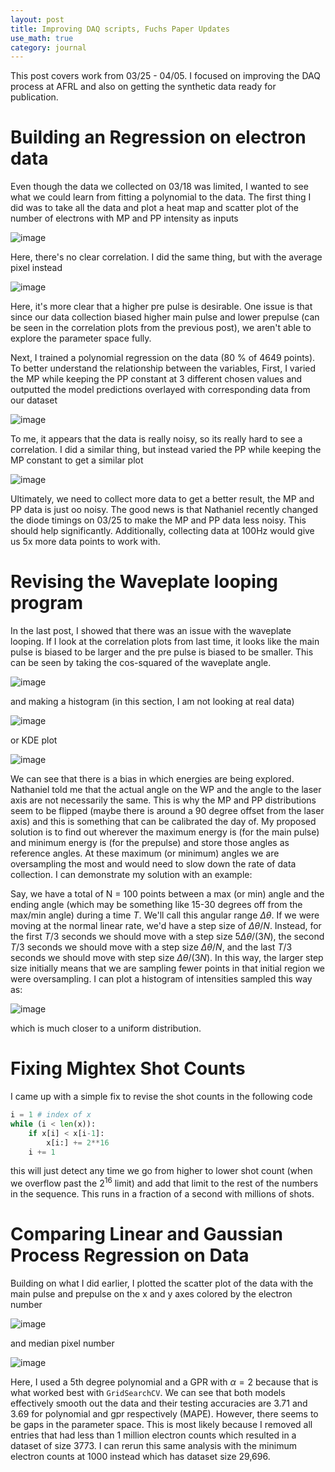 ```yaml
---
layout: post
title: Improving DAQ scripts, Fuchs Paper Updates
use_math: true
category: journal
---
```


This post covers work from 03/25 - 04/05. I focused on improving the DAQ process at AFRL and also on getting the synthetic data ready for publication.

# Building an Regression on electron data

Even though the data we collected on 03/18 was limited, I wanted to see what we could learn from fitting a polynomial to the data. The first thing I did was to take all the data and plot a heat map and scatter plot of the number of electrons with MP and PP intensity as inputs

![image](https://github.com/ronak-n-desai/ronak-n-desai.github.io/assets/98538788/9640fa02-9cd1-4b36-bdf9-04c48acfa01f)

Here, there's no clear correlation. I did the same thing, but with the average pixel instead 

![image](https://github.com/ronak-n-desai/ronak-n-desai.github.io/assets/98538788/217eb21d-4807-44d0-8899-b1d7275e5236)

Here, it's more clear that a higher pre pulse is desirable. One issue is that since our data collection biased higher main pulse and lower prepulse (can be seen in the correlation plots from the previous post), we aren't able to explore the parameter space fully.

Next, I trained a polynomial regression on the data (80 $\%$ of 4649 points). To better understand the relationship between the variables, First, I varied the MP while keeping the PP constant at 3 different chosen values and outputted the model predictions overlayed with corresponding data from our dataset

![image](https://github.com/ronak-n-desai/ronak-n-desai.github.io/assets/98538788/fce3fbc6-34e4-4820-b679-7bf29996c446)

To me, it appears that the data is really noisy, so its really hard to see a correlation. I did a similar thing, but instead varied the PP while keeping the MP constant to get a similar plot

![image](https://github.com/ronak-n-desai/ronak-n-desai.github.io/assets/98538788/cb28ee67-e0cf-4eb1-8715-18b076b9c271)

Ultimately, we need to collect more data to get a better result, the MP and PP data is just oo noisy. The good news is that Nathaniel recently changed the diode timings on 03/25 to make the MP and PP data less noisy. This should help significantly. Additionally, collecting data at 100Hz would give us 5x more data points to work with.

# Revising the Waveplate looping program

In the last post, I showed that there was an issue with the waveplate looping. If I look at the correlation plots from last time, it looks like the main pulse is biased to be larger and the pre pulse is biased to be smaller. This can be seen by taking the cos-squared of the waveplate angle. 

![image](https://github.com/ronak-n-desai/ronak-n-desai.github.io/assets/98538788/7912c87c-0fde-4aa7-9e4c-939ec796307c)

and making a histogram (in this section, I am not looking at real data)

![image](https://github.com/ronak-n-desai/ronak-n-desai.github.io/assets/98538788/04351788-5479-484a-b49d-589df08b1465)

or KDE plot

![image](https://github.com/ronak-n-desai/ronak-n-desai.github.io/assets/98538788/5d39b9c7-d799-4ede-8592-30ab3339417d)

We can see that there is a bias in which energies are being explored. Nathaniel told me that the actual angle on the WP and the angle to the laser axis are not necessarily the same. This is why the MP and PP distributions seem to be flipped (maybe there is around a 90 degree offset from the laser axis) and this is something that can be calibrated the day of. My proposed solution is to find out wherever the maximum energy is (for the main pulse) and minimum energy is (for the prepulse) and store those angles as reference angles. At these maximum (or minimum) angles we are oversampling the most and would need to slow down the rate of data collection. I can demonstrate my solution with an example:

Say, we have a total of N = 100 points between a max (or min) angle and the ending angle (which may be something like 15-30 degrees off from the max/min angle) during a time $T$. We'll call this angular range $\Delta \theta$. If we were moving at the normal linear rate, we'd have a step size of $\Delta \theta/N$. Instead, for the first $T/3$ seconds we should move with a step size $5 \Delta \theta/(3N)$, the second $T/3$ seconds we should move with a step size $\Delta \theta/N$, and the last $T/3$ seconds we should move with step size $\Delta \theta/(3N)$. In this way, the larger step size initially means that we are sampling fewer points in that initial region we were oversampling. I can plot a histogram of intensities sampled this way as: 

![image](https://github.com/ronak-n-desai/ronak-n-desai.github.io/assets/98538788/30086b48-bcff-4da7-ae34-955639d0d872)

which is much closer to a uniform distribution.

# Fixing Mightex Shot Counts

I came up with a simple fix to revise the shot counts in the following code

```python
i = 1 # index of x
while (i < len(x)):
    if x[i] < x[i-1]:
        x[i:] += 2**16
    i += 1
```
this will just detect any time we go from higher to lower shot count (when we overflow past the $2^{16}$ limit) and add that limit to the rest of the numbers in the sequence. This runs in a fraction of a second with millions of shots.

# Comparing Linear and Gaussian Process Regression on Data

Building on what I did earlier, I plotted the scatter plot of the data with the main pulse and prepulse on the x and y axes colored by the electron number

![image](https://github.com/ronak-n-desai/ronak-n-desai.github.io/assets/98538788/6d4ff7ca-3cb6-4204-9fc1-cdfb22a8857f)

and median pixel number

![image](https://github.com/ronak-n-desai/ronak-n-desai.github.io/assets/98538788/ceef03c5-7374-494b-a31c-65400c3d8499)

Here, I used a 5th degree polynomial and a GPR with $\alpha = 2$ because that is what worked best with `GridSearchCV`. We can see that both models effectively smooth out the data and their testing accuracies are 3.71 and 3.69 for polynomial and gpr respectively (MAPE). However, there seems to be gaps in the parameter space. This is most likely because I removed all entries that had less than 1 million electron counts which resulted in a dataset of size 3773. I can rerun this same analysis with the minimum electron counts at 1000 instead which has dataset size 29,696. 






















